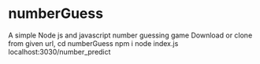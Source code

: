 # numberGuess
A simple Node js and javascript number guessing game 
Download or clone from given url,
cd numberGuess
npm i
node index.js
localhost:3030/number_predict
